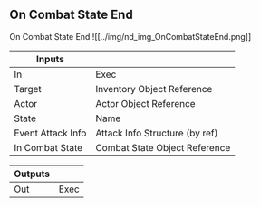 ## On Combat State End
On Combat State End
![[../img/nd_img_OnCombatStateEnd.png]]

|Inputs||
|--|--|
| In | Exec |
| Target | Inventory Object Reference |
| Actor | Actor Object Reference |
| State | Name |
| Event Attack Info | Attack Info Structure (by ref) |
| In Combat State | Combat State Object Reference |

|Outputs||
|--|--|
| Out | Exec |
